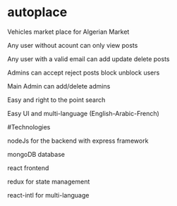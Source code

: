 # autoplace
Vehicles market place for Algerian Market 

Any user without acount can only view posts

Any user with a valid email can add update delete posts

Admins can accept reject posts block unblock users

Main Admin can add/delete admins

Easy and right to the point search

Easy UI and multi-language (English-Arabic-French)

#Technologies

nodeJs for the backend with express framework

mongoDB database

react frontend

redux for state management

react-intl for multi-language
